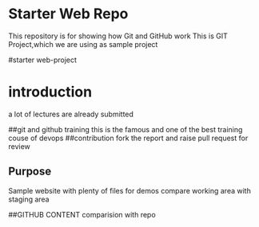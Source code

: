 # Starter Web Repo

This repository is for showing how Git and GitHub work
This is GIT Project,which we are using as sample project

#starter web-project

#  introduction
a lot of lectures are already submitted

##git and github training
this is the famous and one of the best training couse of devops
##contribution
fork the report and raise pull request for review
 

## Purpose

Sample website with plenty of files for demos
compare working area with staging area

##GITHUB CONTENT
comparision with repo
